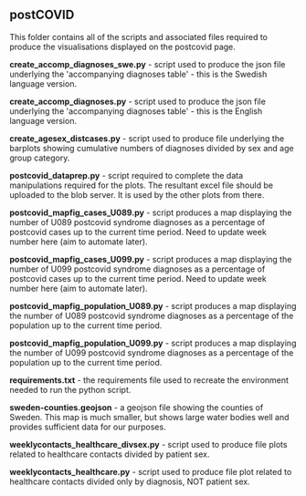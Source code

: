 ## postCOVID

This folder contains all of the scripts and associated files required to produce the visualisations displayed on the postcovid page.

**create_accomp_diagnoses_swe.py** - script used to produce the json file underlying the 'accompanying diagnoses table' - this is the Swedish language version.

**create_accomp_diagnoses.py** - script used to produce the json file underlying the 'accompanying diagnoses table' - this is the English language version.

**create_agesex_distcases.py** - script used to produce file underlying the barplots showing cumulative numbers of diagnoses divided by sex and age group category.

**postcovid_dataprep.py** - script required to complete the data manipulations required for the plots. The resultant excel file should be uploaded to the blob server. It is used by the other plots from there.

**postcovid_mapfig_cases_U089.py** - script produces a map displaying the number of U089 postcovid syndrome diagnoses as a percentage of postcovid cases up to the current time period. Need to update week number here (aim to automate later).

**postcovid_mapfig_cases_U099.py** - script produces a map displaying the number of U099 postcovid syndrome diagnoses as a percentage of postcovid cases up to the current time period. Need to update week number here (aim to automate later).

**postcovid_mapfig_population_U089.py** - script produces a map displaying the number of U089 postcovid syndrome diagnoses as a percentage of the population up to the current time period.

**postcovid_mapfig_population_U099.py** - script produces a map displaying the number of U099 postcovid syndrome diagnoses as a percentage of the population up to the current time period.

**requirements.txt** - the requirements file used to recreate the environment needed to run the python script.

**sweden-counties.geojson** - a geojson file showing the counties of Sweden. This map is much smaller, but shows large water bodies well and provides sufficient data for our purposes.

**weeklycontacts_healthcare_divsex.py** - script used to produce file plots related to healthcare contacts divided by patient sex.

**weeklycontacts_healthcare.py** - script used to produce file plot related to healthcare contacts divided only by diagnosis, NOT patient sex.
